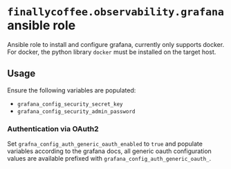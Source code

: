 # `finallycoffee.observability.grafana` ansible role

Ansible role to install and configure grafana, currently only supports docker. For docker, the python library `docker` must be installed on the target host.

## Usage

Ensure the following variables are populated:
- `grafana_config_security_secret_key`
- `grafana_config_security_admin_password`

### Authentication via OAuth2

Set `grafna_config_auth_generic_oauth_enabled` to `true` and populate variables according to the grafana docs, all generic oauth configuration values are available prefixed with `grafana_config_auth_generic_oauth_`.
